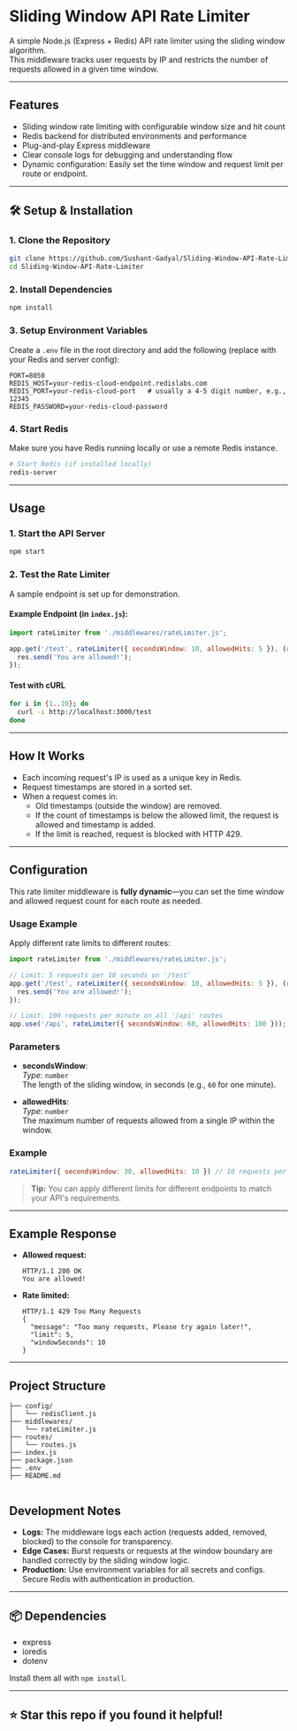 # Sliding Window API Rate Limiter

A simple Node.js (Express + Redis) API rate limiter using the sliding window algorithm.  
This middleware tracks user requests by IP and restricts the number of requests allowed in a given time window.  


---

##  Features

- Sliding window rate limiting with configurable window size and hit count
- Redis backend for distributed environments and performance
- Plug-and-play Express middleware
- Clear console logs for debugging and understanding flow
- Dynamic configuration: Easily set the time window and request limit per route or endpoint.

---

## 🛠️ Setup & Installation

### 1. **Clone the Repository**

```bash
git clone https://github.com/Sushant-Gadyal/Sliding-Window-API-Rate-Limiter.git
cd Sliding-Window-API-Rate-Limiter
```

### 2. **Install Dependencies**

```bash
npm install
```

### 3. **Setup Environment Variables**

Create a `.env` file in the root directory and add the following (replace with your Redis and server config):

```env
PORT=8050
REDIS_HOST=your-redis-cloud-endpoint.redislabs.com
REDIS_PORT=your-redis-cloud-port   # usually a 4-5 digit number, e.g., 12345
REDIS_PASSWORD=your-redis-cloud-password
```

### 4. **Start Redis**

Make sure you have Redis running locally or use a remote Redis instance.

```bash
# Start Redis (if installed locally)
redis-server
```

---


##  Usage

### 1. **Start the API Server**

```bash
npm start
```

### 2. **Test the Rate Limiter**

A sample endpoint is set up for demonstration.

#### Example Endpoint (in `index.js`):

```js
import rateLimiter from './middlewares/rateLimiter.js';

app.get('/test', rateLimiter({ secondsWindow: 10, allowedHits: 5 }), (req, res) => {
  res.send('You are allowed!');
});
```

#### **Test with cURL**

```bash
for i in {1..10}; do
  curl -i http://localhost:3000/test
done
```


---

##  How It Works

- Each incoming request's IP is used as a unique key in Redis.
- Request timestamps are stored in a sorted set.
- When a request comes in:
  - Old timestamps (outside the window) are removed.
  - If the count of timestamps is below the allowed limit, the request is allowed and timestamp is added.
  - If the limit is reached, request is blocked with HTTP 429.

---
##  Configuration

This rate limiter middleware is **fully dynamic**—you can set the time window and allowed request count for each route as needed.

### Usage Example

Apply different rate limits to different routes:

```js
import rateLimiter from './middlewares/rateLimiter.js';

// Limit: 5 requests per 10 seconds on '/test'
app.get('/test', rateLimiter({ secondsWindow: 10, allowedHits: 5 }), (req, res) => {
  res.send('You are allowed!');
});

// Limit: 100 requests per minute on all '/api' routes
app.use('/api', rateLimiter({ secondsWindow: 60, allowedHits: 100 }));
```

### Parameters

- **secondsWindow**:  
  _Type_: `number`  
  The length of the sliding window, in seconds (e.g., `60` for one minute).

- **allowedHits**:  
  _Type_: `number`  
  The maximum number of requests allowed from a single IP within the window.

### Example

```js
rateLimiter({ secondsWindow: 30, allowedHits: 10 }) // 10 requests per 30 seconds
```

> **Tip:** You can apply different limits for different endpoints to match your API's requirements.
---

##  Example Response

- **Allowed request:**
  ```
  HTTP/1.1 200 OK
  You are allowed!
  ```
- **Rate limited:**
  ```
  HTTP/1.1 429 Too Many Requests
  {
    "message": "Too many requests, Please try again later!",
    "limit": 5,
    "windowSeconds": 10
  }
  ```

---

##  Project Structure

```
├── config/
│   └── redisClient.js
├── middlewares/
│   └── rateLimiter.js
├── routes/
│   └── routes.js
├── index.js
├── package.json
├── .env
├── README.md


```

##  Development Notes

- **Logs:** The middleware logs each action (requests added, removed, blocked) to the console for transparency.
- **Edge Cases:** Burst requests or requests at the window boundary are handled correctly by the sliding window logic.
- **Production:** Use environment variables for all secrets and configs. Secure Redis with authentication in production.

---

## 📦 Dependencies

- express
- ioredis
- dotenv

Install them all with `npm install`.

---

## ⭐️ Star this repo if you found it helpful!
